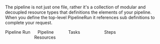 The pipeline is not just one file, rather it's a collection of modular and decoupled resource types that definitions the elements of your pipeline. When you define the top-level PipelineRun it references sub definitions to complete your request.

Pipeline Run
&nbsp;&nbsp;&nbsp;&nbsp;&nbsp;Pipeline
&nbsp;&nbsp;&nbsp;&nbsp;&nbsp;&nbsp;&nbsp;&nbsp;&nbsp;&nbsp;&nbsp;Tasks
&nbsp;&nbsp;&nbsp;&nbsp;&nbsp;&nbsp;&nbsp;&nbsp;&nbsp;&nbsp;&nbsp;&nbsp;&nbsp;&nbsp;&nbsp;&nbsp;&nbsp;&nbsp;&nbsp;Steps
&nbsp;&nbsp;&nbsp;&nbsp;&nbsp;&nbsp;&nbsp;&nbsp;&nbsp;&nbsp;&nbsp;&nbsp;&nbsp;&nbsp;&nbsp;&nbsp;&nbsp;&nbsp;&nbsp;&nbsp;&nbsp;&nbsp;&nbsp;&nbsp;Resources

